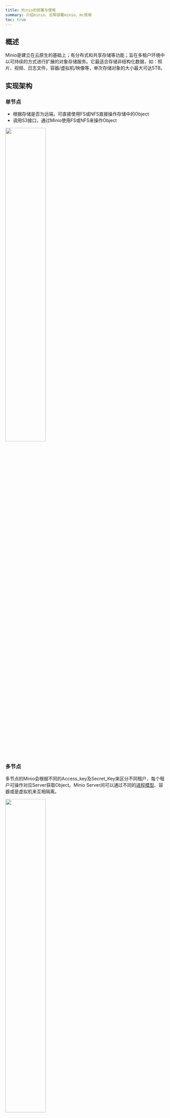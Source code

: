 ```yaml
---
title: Minio的部署与使用
summary: 介绍minio、云帮部署minio、mc使用
toc: true
---
```



## 概述

Minio是建立在云原生的基础上；有分布式和共享存储等功能；旨在多租户环境中以可持续的方式进行扩展的对象存储服务。它最适合存储非结构化数据，如：照片、视频、日志文件，容器/虚拟机/映像等，单次存储对象的大小最大可达5TB。

## 实现架构

### 单节点

- 根据存储是否为远端，可直接使用FS或NFS直接操作存储中的Object
- 调用S3接口，通过Minio使用FS或NFS来操作Object

<img src="https://static.goodrain.com/images/acp/docs/bestpractice/minio/minio-single.png"  width="50%" />

### 多节点

多节点的Minio会根据不同的Access_key及Secret_Key来区分不同租户，每个租户可操作对应Server获取Object。Minio Server间可以通过不同的[进程模型](https://baike.baidu.com/item/%E8%BF%9B%E7%A8%8B%E6%A8%A1%E5%9E%8B)、容器或是虚拟机来互相隔离。

<img src="https://static.goodrain.com/images/acp/docs/bestpractice/minio/minio-multi.png"  width="50%" />

### 分布式

分布式Minio在无共享架构中根据需求扩展到尽可能多的服务器，所有节点需要使用相同的Access_key及Secret_key来登录。分布式Minio使用Web负载均衡器或DNS轮循(DNS round-robin)，在各服务器之间实现负载均衡。

<img src="https://static.goodrain.com/images/acp/docs/bestpractice/minio/minio-distributed.png"  width="50%" />

## 功能特性

- **Amazon S3兼容**

Minio使用Amazon S3 v2 / v4 API。可以使用Minio SDK，Minio Client，AWS SDK和AWS CLI访问Minio服务器。

- **数据保护**

Minio使用[Minio  Erasure Code](https://docs.minio.io/docs/minio-erasure-code-quickstart-guide)来防止硬件故障。也许会损坏一半以上的driver，但是仍然可以从中恢复。

- **高度可用**

Minio服务器可以容忍分布式设置中高达（N / 2）-1节点故障。而且，您可以配置Minio服务器在Minio与任意Amazon S3兼容服务器之间存储数据。

- **Lambda计算**

Minio服务器通过其兼容AWS SNS / SQS的事件通知服务触发Lambda功能。支持的目标是消息队列，如Kafka，NATS，AMQP，MQTT，Webhooks以及Elasticsearch，Redis，Postgres和MySQL等数据库。

- **加密和防篡改**

Minio为加密数据提供了机密性，完整性和真实性保证，而且性能开销微乎其微。使用[AES-256-GCM](https://en.wikipedia.org/wiki/Galois/Counter_Mode)，[ChaCha20-Poly1305](https://en.wikipedia.org/wiki/Poly1305)和[AES-CBC](https://en.wikipedia.org/wiki/Block_cipher_mode_of_operation#Cipher_Block_Chaining_.28CBC.29)支持服务器端和客户端加密。加密的对象使用AEAD服务器端加密进行防篡改。

- **可对接后端存储**

除了Minio自己的文件系统，还支持DAS、 JBODs、NAS、Google云存储和Azure Blob存储。

- **sdk支持**

基于Minio轻量的特点，它得到类似Java、Python或Go等语言的sdk支持，

例如: Java类在使用Maven管理Jar的情况下，在`pom.xml`中指定Minio:

```xml
<dependency>
    <groupId>io.minio</groupId>
    <artifactId>minio</artifactId>
    <version>3.0.12</version>
</dependency>
```

## 使用

Minio提供:包含图形化界面的Server端;使用命令行操作的Client端。以下为您介绍Minio Server与Minio Client的使用。

### Minio Server

- 使用Access Key与Secret Key登录Minio。登录成功后进入如下界面

<img src="https://static.goodrain.com/images/acp/docs/bestpractice/minio/minio-1.jpg"  width="90%" />

{{site.data.alerts.callout_success}}

Access Key与Secret Key可由Minio Server随机生成，也可通过变量来自定义。下文[自助部署](minio-deploy-use.html#part-2da7f3c2413be020)讲述如何定义及获取Access Key与Secret Key。

{{site.data.alerts.end}}

- 点击模块1`bucket`对应部分创建一个新的bucket，可在模块2看到所创建`bucket`。

- 在模块2选择一个`bucket`。点击模块1`upload`对应部分上传文件到已选择`bucket`。可在页面白色部分看到对应`bucket`中所上传文件。

- 鼠标移动到模块2任意`bucket`，对应`bucket`右侧可点击进行操作`policy`、`delete`操作。其中`policy`可设置`Prefix`的请求权限。

- 点击模块3，查看与设置该Object的基本信息：

  - 查看共享地址`Shareable Link`

  - 设置到期时间，最大可保存时间为7天

  - 对话框上方弹出该Object现剩余到期时间

  <img src="https://static.goodrain.com/images/acp/docs/bestpractice/minio/minio-2.jpg"  width="90%" />

### Minio Client

#### 下载二进制

{% include copy-clipboard.html %}

```bash
wget https://dl.minio.io/client/mc/release/linux-amd64/mc
chmod +x mc
./mc --help
```

#### 基本操作命令

- **配置已存在Minio Server**

  {% include copy-clipboard.html %}

  ```bash
  ./mc config host add <custom_name> <Minio_Server_address> <access_key> <secret_keyt> S3v4
  ```

  > 例:
  >
  > ```bash
  > ./mc config host add test http://9000.gr8be71d.grapps.ali-hz.goodrain.net access_key secret_key S3v4
  > ```
  >



- **创建bucket**

  {% include copy-clipboard.html %}

  ```bash
  ./mc mb <custom_name>/[bucket_name]/[object_name]
  ```

  > 例:
  >
  > ```bash
  > ./mc mb test/data
  > ```



- **查看Minio Server的bucket、object**

  {% include copy-clipboard.html %}

  ```bash
  ./mc ls <custom_name>/[bucket_name]/[object_name]
  ```

  > 例:
  >
  > ```bash
  > ./mc ls test/data
  > ```



- **上传/下载Object**

  {% include copy-clipboard.html %}

  ```bash
  # cp到Minio Server(上传)
  ./mc cp <object> <custom_name>/[bucket_name]
  ```

  {% include copy-clipboard.html %}

  ```bash
  # cp到本地(下载)
  ./mc cp <custom_name>/[bucket_name]/[object_name] <local_path>
  ```

  > 例:
  >
  > ```bash
  > ./mc cp README.md test/data
  > ```



- **删除Object或bucket**

  {% include copy-clipboard.html %}

  ```bash
  ./mc rm <custom_name>/[bucket_name]/[object_name]
  ```

  > 例:
  >
  > ```bash
  > # 删除bucket，因为data下存在名为README.md的object,故需追加--force参数来强制删除bucket
  > ./mc rm test/data --force
  > ```




- **共享访问**

    `mc`提供share方法，通过授权生成的URL可以临时上传或下载object。

       - ##### **download**

         指定Minio Server中的Object，生成该Object临时下载的URL。

         {% include copy-clipboard.html %}

         ```bash
         ./mc share download [—expire [h|m|s]] <custom_name>/[bucket_name]/[object_name]
         ```
         > 例:
         >
         > ```bash
         > # --expire 168h代表生成的URL有效时间仅168小时
         > ./mc share download --expire 168h test/data/README.md              
         > ```

       - **upload**

         指定上传某文件到Minio Server后的路径，生成临时可供上传的命令。

         {% include copy-clipboard.html %}

         ```bash
         ./mc share upload [—expire [h|m|s]] <custom_name>/[bucket_name]/[object_name]
         ```

         > 例:
         >
         > ```bash
         > ./mc share upload test/data/README.md
         > ```
         >
         > 生成类似如下命令:
         >
         > ```bash
         > curl http://9000.gr17b6e1.grapps.ali-hz.goodrain.net/data/ \
         > -F x-amz-credential=access_key/20180425/us-east-1/s3/aws4_request \
         > -F x-amz-date=20180425T031310Z \
         > -F x-amz-signature=68ac9f102afd6a87526ecb9ce6025dee4f85b25cf054f5a7668a73ae0ef9f4dc \
         > -F bucket=data \
         > -F policy=eyJleHBpcmF0aW9uIjoiMjAxOC0wNS0wMlQwMzoxMzowOS45MTlaIiwiY29uZGl0aW9ucyI6W1siZXEiLCIkYnVja2V0IiwiZGF0YSJdLFsiZXEiLCIka2V5IiwiaW5zdGFsbC5zaCJdLFsiZXEiLCIkeC1hbXotZGF0ZSIsIjIwMTgwNDI1VDAzMTMxMFoiXSxbImVxIiwiJHgtYW16LWFsZ29yaXRobSIsIkFXUzQtSE1BQy1TSEEyNTYiXSxbImVxIiwiJHgtYW16LWNyZWRlbnRpYWwiLCJhY2Nlc3Nfa2V5LzIwMTgwNDI1L3VzLWVhc3QtMS9zMy9hd3M0X3JlcXVlc3QiXV19 \
         > -F x-amz-algorithm=AWS4-HMAC-SHA256 \
         > -F key=README.md \
         > # <FILE> 为需要上传的Object
         > -F file=@<FILE>
         > ```

       - **list**

         查看所创建下载或上传的所有RUL

         {% include copy-clipboard.html %}

         ```bash
         ./mc share list [download/upload]
         ```


## 部署

### 从云市

您可以从[云市](https://www.goodrain.com/applist)一键式部署<a href="https://www.goodrain.com/app/detail/132" target="blank">Minio应用(点击获取)</a>。

### 从云帮

您也可以使用`docker run`命令在云帮自行部署：

- 进入云帮-创建应用界面选择[从Docker镜像创建应用](http://www.rainbond.com/docs/stable/user-app-docs/addapp/addapp-image.html#part-2b903e2446db687d)

- 编辑`docker run`命令

  {% include copy-clipboard.html %}

  ```bash
  docker run -p 9000:9000 \
    -e MINIO_ACCESS_KEY=<Custom Access Key> \
    -e MINIO_SECRET_KEY=<Custom Secret Key> \
    -v /mnt/data:/data \
    -v /mnt/config:/root/.minio \
    minio/minio:RELEASE.2018-04-19T22-54-58Z \
    server /data
  ```

{{site.data.alerts.callout_success}}

访问Minio对象存储时，验证所需要的Access Key 与 Secret Key，可以根据传入的变量`MINIO_ACCESS_KEY`与变量`MINIO_SECRET_KEY`自定义生成。

- 我们对云市的Minio应用的变量`MINIO_ACCESS_KEY`与变量`MINIO_SECRET_KEY`做了初始化工作，您可以在[应用控制台-应用依赖信息](http://www.rainbond.com/docs/stable/user-app-docs/myapps/myapp-platform-reliance.html#part-97088e05ac1e68c7)获取变量对应值，用于登录Minio应用。

{{site.data.alerts.end}}

### 分布式Minio

使用分布式的Minio可让您将多个驱动（即使在不同的计算机上）合并为一个对象存储服务器。由于驱动可分布在多个节点上，因此分布式Minio可以承受多点故障，并且保证数据的安全。

{{site.data.alerts.callout_success}}

当前云市 Minio应用版本暂时不支持分布式Minio，后续将更新分布式Minio。

{{site.data.alerts.end}}



{{site.data.alerts.callout_info}}

官方网站:[https://www.minio.io](https://www.minio.io)

文档地址:[https://docs.minio.io/](https://docs.minio.io/)

Minio其它支持参考: [https://www.minio.io/dcos.html](https://www.minio.io/dcos.html)

{{site.data.alerts.end}}
